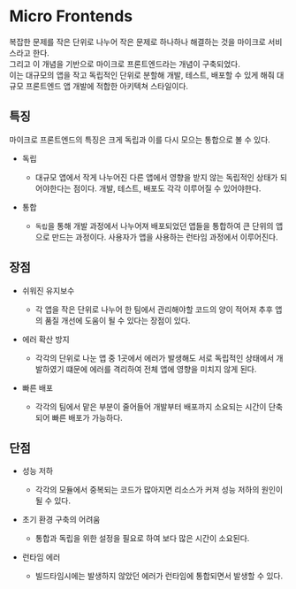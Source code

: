 # Micro Frontends

복잡한 문제를 작은 단위로 나누어 작은 문제로 하나하나 해결하는 것을 마이크로 서비스라고 한다.  
그리고 이 개념을 기반으로 마이크로 프론트엔드라는 개념이 구축되었다.  
이는 대규모의 앱을 작고 독립적인 단위로 분할해 개발, 테스트, 배포할 수 있게 해줘 대규모 프론트엔드 앱 개발에 적합한 아키텍쳐 스타일이다.

## 특징

마이크로 프론트엔드의 특징은 크게 독립과 이를 다시 모으는 통합으로 볼 수 있다.

- 독립
  - 대규모 앱에서 작게 나누어진 다른 앱에서 영향을 받지 않는 독립적인 상태가 되어야한다는 점이다.
  개발, 테스트, 배포도 각각 이루어질 수 있어야한다.

- 통합
  - `독립`을 통해 개발 과정에서 나누어져 배포되었던 앱들을 통합하여 큰 단위의 앱으로 만드는 과정이다.
  사용자가 앱을 사용하는 런타임 과정에서 이루어진다.

## 장점

- 쉬워진 유지보수
  - 각 앱을 작은 단위로 나누어 한 팀에서 관리해야할 코드의 양이 적어져 추후 앱의 품질 개선에 도움이 될 수 있다는 장점이 있다.

- 에러 확산 방지
  - 각각의 단위로 나눈 앱 중 1곳에서 에러가 발생해도 서로 독립적인 상태에서 개발하였기 떄문에 에러를 격리하여 전체 앱에 영향을 미치지 않게 된다.

- 빠른 배포
  - 각각의 팀에서 맡은 부분이 줄어들어 개발부터 배포까지 소요되는 시간이 단축되어 빠른 배포가 가능하다.

## 단점

- 성능 저하
  - 각각의 모듈에서 중복되는 코드가 많아지면 리소스가 커져 성능 저하의 원인이 될 수 있다.

- 초기 환경 구축의 어려움
  - 통합과 독립을 위한 설정을 필요로 하여 보다 많은 시간이 소요된다.

- 런타임 에러
  - 빌드타임시에는 발생하지 않았던 에러가 런타임에 통합되면서 발생할 수 있다.